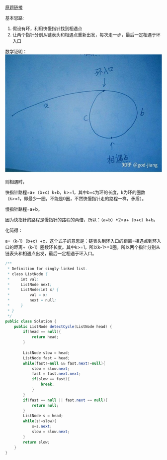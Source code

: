 [原题链接](https://leetcode.com/problems/linked-list-cycle-ii/)

基本思路:  
1. 假设有环，利用快慢指针找到相遇点
2. 让两个指针分别从链表头和相遇点重新出发，每次走一步，最后一定相遇于环入口

数学证明：
</br>
![](../img/0142.png)
</br>
</br>
则相遇时，

快指针路程=a+（b+c）k+b，k>=1，其中b+c为环的长度，k为环的圈数（k>=1，即最少一圈，不能是0圈，不然快慢指针走的路程一样，矛盾）。

慢指针路程=a+b。

因为快指针的路程是慢指针的路程的两倍，所以：（a+b）*2=a+（b+c）k+b。

化简得：

a=（k-1）（b+c）+c，这个式子的意思是：链表头到环入口的距离=相遇点到环入口的距离+（k-1）圈数环长度。其中k>=1，所以k-1>=0圈。所以两个指针分别从链表头和相遇点出发，最后一定相遇于环入口。

```java
/**
 * Definition for singly-linked list.
 * class ListNode {
 *     int val;
 *     ListNode next;
 *     ListNode(int x) {
 *         val = x;
 *         next = null;
 *     }
 * }
 */
public class Solution {
    public ListNode detectCycle(ListNode head) {
        if(head == null){
            return head;
        }
        
        ListNode slow = head;
        ListNode fast = head;
        while(fast!=null && fast.next!=null){
            slow = slow.next;
            fast = fast.next.next;
            if(slow == fast){
                break;
            }
        }
        if(fast == null || fast.next == null){
            return null;
        }
        ListNode s = head;
        while(s!=slow){
            s=s.next;
            slow = slow.next;
        }
        return slow;
    }
}
```
